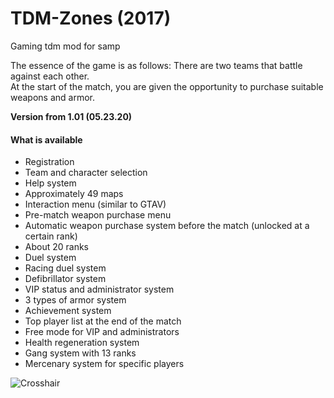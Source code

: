 # TDM-Zones (2017)

Gaming tdm mod for samp

The essence of the game is as follows: There are two teams that battle against each other.\
At the start of the match, you are given the opportunity to purchase suitable weapons and armor.

**Version from 1.01 (05.23.20)**

#### What is available
* Registration
* Team and character selection
* Help system
* Approximately 49 maps
* Interaction menu (similar to GTAV)
* Pre-match weapon purchase menu
* Automatic weapon purchase system before the match (unlocked at a certain rank)
* About 20 ranks
* Duel system
* Racing duel system
* Defibrillator system
* VIP status and administrator system
* 3 types of armor system
* Achievement system
* Top player list at the end of the match
* Free mode for VIP and administrators
* Health regeneration system
* Gang system with 13 ranks
* Mercenary system for specific players
    
![Crosshair](https://i.imgur.com/4DuunTR.png)
